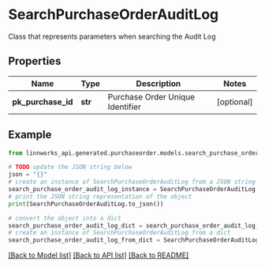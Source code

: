 # SearchPurchaseOrderAuditLog

Class that represents parameters when searching the Audit Log

## Properties

Name | Type | Description | Notes
------------ | ------------- | ------------- | -------------
**pk_purchase_id** | **str** | Purchase Order Unique Identifier | [optional] 

## Example

```python
from linnworks_api.generated.purchaseorder.models.search_purchase_order_audit_log import SearchPurchaseOrderAuditLog

# TODO update the JSON string below
json = "{}"
# create an instance of SearchPurchaseOrderAuditLog from a JSON string
search_purchase_order_audit_log_instance = SearchPurchaseOrderAuditLog.from_json(json)
# print the JSON string representation of the object
print(SearchPurchaseOrderAuditLog.to_json())

# convert the object into a dict
search_purchase_order_audit_log_dict = search_purchase_order_audit_log_instance.to_dict()
# create an instance of SearchPurchaseOrderAuditLog from a dict
search_purchase_order_audit_log_from_dict = SearchPurchaseOrderAuditLog.from_dict(search_purchase_order_audit_log_dict)
```
[[Back to Model list]](../README.md#documentation-for-models) [[Back to API list]](../README.md#documentation-for-api-endpoints) [[Back to README]](../README.md)


